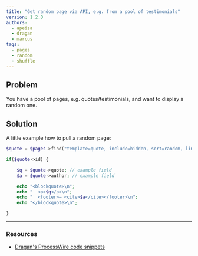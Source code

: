```yaml
---
title: "Get random page via API, e.g. from a pool of testimonials"
version: 1.2.0
authors:
  - apeisa
  - dragan
  - marcus
tags:
  - pages
  - random
  - shuffle
---
```


## Problem

You have a pool of pages, e.g. quotes/testimonials, and want to display a random one.

## Solution

A little example how to pull a random page:

```php
$quote = $pages->find("template=quote, include=hidden, sort=random, limit=1")->first();

if($quote->id) {

	$q = $quote->quote; // example field
	$a = $quote->author; // example field

	echo "<blockquote>\n";
	echo "	<p>$q</p>\n";
	echo "	<footer>— <cite>$a</cite></footer>\n";
	echo "</blockquote>\n";

}
```

---

### Resources

-   [Dragan's ProcessWire code snippets](https://github.com/dragan1700/pw/blob/master/randomQuote.inc)
